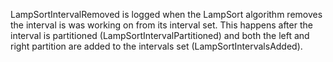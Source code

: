 LampSortIntervalRemoved is logged when the LampSort algorithm removes the interval is was working on from its interval set. This happens after the interval is partitioned (LampSortIntervalPartitioned) and both the left and right partition are added to the intervals set (LampSortIntervalsAdded).